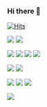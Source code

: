 ### Hi there 👋



<!--
**yhjin1096/yhjin1096** is a ✨ _special_ ✨ repository because its `README.md` (this file) appears on your GitHub profile.

Here are some ideas to get you started:

- 🔭 I’m currently working on ...
- 🌱 I’m currently learning ...
- 👯 I’m looking to collaborate on ...
- 🤔 I’m looking for help with ...
- 💬 Ask me about ...
- 📫 How to reach me: ...
- 😄 Pronouns: ...
- ⚡ Fun fact: ...
-->
[![Hits](https://hits.seeyoufarm.com/api/count/incr/badge.svg?url=https%3A%2F%2Fgithub.com%2Fyhjin1096&count_bg=%2379C83D&title_bg=%23555555&icon=github.svg&icon_color=%23E7E7E7&title=github&edge_flat=false)](https://hits.seeyoufarm.com)
<!--OS-->
<a href="" target=""><img src="https://img.shields.io/badge/Ubuntu-E95420?style=plastic&logo=Ubuntu&logoColor=white"/></a>
<a href="" target=""><img src="https://img.shields.io/badge/Windows-0089D4?style=plastic&logo=Windows&logoColor=white"/></a>
<!--개발 환경-->
<a href="" target=""><img src="https://img.shields.io/badge/VScode-007ACC?style=plastic&logo=Visual Studio Code&logoColor=white"/></a>
<a href="" target=""><img src="https://img.shields.io/badge/Colab-F9AB00?style=plastic&logo=Google Colab&logoColor=white"/></a>
<a href="" target=""><img src="https://img.shields.io/badge/PyCharm-000000?style=plastic&logo=PyCharm&logoColor=white"/></a>
<a href="" target=""><img src="https://img.shields.io/badge/Docker-2496ED?style=plastic&logo=Docker&logoColor=white"/></a>
<!--Tool(Eigen, PCL)-->
<a href="" target=""><img src="https://img.shields.io/badge/ROS-22314E?style=plastic&logo=ROS&logoColor=white"/></a>
<a href="" target=""><img src="https://img.shields.io/badge/OpenCV-5C3EE8?style=plastic&logo=OpenCV&logoColor=white"/></a>
<!--Language-->
<a href="연결될 링" target=""><img src="https://img.shields.io/badge/C-A8B9CC?style=plastic&logo=C&logoColor=white"/></a>
<a href="" target=""><img src="https://img.shields.io/badge/C++-00599C?style=plastic&logo=C++&logoColor=white"/></a>
<a href="" target=""><img src="https://img.shields.io/badge/Python-3776AB?style=plastic&logo=Python&logoColor=white"/></a>
<!--SNS(linkedin, blog, cv-notion?)-->
<a href="" target=""><img src="https://img.shields.io/badge/LinkedIn-0A66C2?style=plastic&logo=LinkedIn&logoColor=white"/></a>
